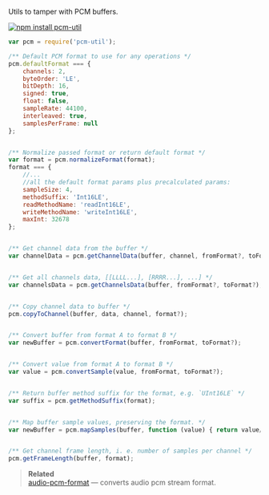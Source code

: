 Utils to tamper with PCM buffers.


[![npm install pcm-util](https://nodei.co/npm/pcm-util.png?mini=true)](https://npmjs.org/package/pcm-util/)


```js
var pcm = require('pcm-util');

/** Default PCM format to use for any operations */
pcm.defaultFormat === {
	channels: 2,
	byteOrder: 'LE',
	bitDepth: 16,
	signed: true,
	float: false,
	sampleRate: 44100,
	interleaved: true,
	samplesPerFrame: null
};


/** Normalize passed format or return default format */
var format = pcm.normalizeFormat(format);
format === {
	//...
	//all the default format params plus precalculated params:
	sampleSize: 4,
	methodSuffix: 'Int16LE',
	readMethodName: 'readInt16LE',
	writeMethodName: 'writeInt16LE',
	maxInt: 32678
};


/** Get channel data from the buffer */
var channelData = pcm.getChannelData(buffer, channel, fromFormat?, toFormat?);


/** Get all channels data, [[LLLL...], [RRRR...], ...] */
var channelsData = pcm.getChannelsData(buffer, fromFormat?, toFormat?);


/** Copy channel data to buffer */
pcm.copyToChannel(buffer, data, channel, format?);


/** Convert buffer from format A to format B */
var newBuffer = pcm.convertFormat(buffer, fromFormat, toFormat?);


/** Convert value from format A to format B */
var value = pcm.convertSample(value, fromFormat, toFormat?);


/** Return buffer method suffix for the format, e.g. `UInt16LE` */
var suffix = pcm.getMethodSuffix(format);


/** Map buffer sample values, preserving the format. */
var newBuffer = pcm.mapSamples(buffer, function (value) { return value/2 }, format?);


/** Get channel frame length, i. e. number of samples per channel */
pcm.getFrameLength(buffer, format);
```

> **Related**<br/>
> [audio-pcm-format](https://npmjs.org/package/audio-pcm-format) — converts audio pcm stream format.